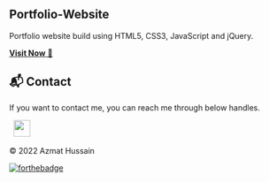 ## Portfolio-Website
Portfolio website build using HTML5, CSS3, JavaScript and jQuery.

<a href="https://hussain-azmat.github.io/" target="_blank">**Visit Now** 🚀</a>



<h2>📬 Contact</h2>


If you want to contact me, you can reach me through below handles.

&nbsp;&nbsp;<a href="https://www.linkedin.com/in/azmat-h/"><img src="https://www.felberpr.com/wp-content/uploads/linkedin-logo.png" width="30"></img></a>

© 2022 Azmat Hussain


[![forthebadge](https://forthebadge.com/images/badges/built-with-love.svg)](https://forthebadge.com)
